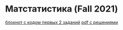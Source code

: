# Матстатистика (Fall 2021)

[блокнот с кодом первых 2 заданий](https://github.com/Vladm0z/Matstat_fin/blob/main/Matstat.ipynb)
[pdf с решениями](https://github.com/Vladm0z/Matstat_fin/blob/main/tex/Mozgovoy_Exam.pdf)

